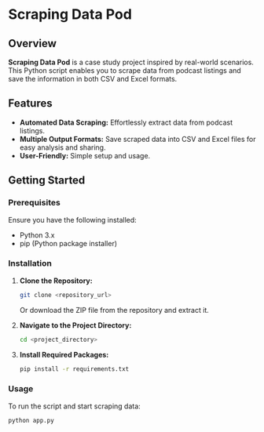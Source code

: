 # Scraping Data Pod

## Overview

**Scraping Data Pod** is a case study project inspired by real-world scenarios. This Python script enables you to scrape data from podcast listings and save the information in both CSV and Excel formats.

## Features

- **Automated Data Scraping:** Effortlessly extract data from podcast listings.
- **Multiple Output Formats:** Save scraped data into CSV and Excel files for easy analysis and sharing.
- **User-Friendly:** Simple setup and usage.

## Getting Started

### Prerequisites

Ensure you have the following installed:
- Python 3.x
- pip (Python package installer)

### Installation

1. **Clone the Repository:**

    ```bash
    git clone <repository_url>
    ```

    Or download the ZIP file from the repository and extract it.

2. **Navigate to the Project Directory:**

    ```bash
    cd <project_directory>
    ```

3. **Install Required Packages:**

    ```bash
    pip install -r requirements.txt
    ```

### Usage

To run the script and start scraping data:

```bash
python app.py

